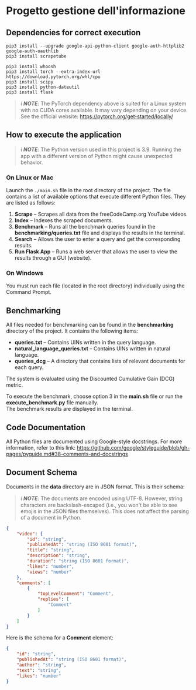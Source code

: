 # Progetto gestione dell'informazione

## Dependencies for correct execution
```
pip3 install --upgrade google-api-python-client google-auth-httplib2 google-auth-oauthlib
pip3 install scrapetube

pip3 install whoosh
pip3 install torch --extra-index-url https://download.pytorch.org/whl/cpu
pip3 install scipy
pip3 install python-dateutil
pip3 install flask
```
> ℹ️ **_NOTE_**: The PyTorch dependency above is suited for a Linux system with no CUDA cores available. It may vary depending on your device. See the official website: https://pytorch.org/get-started/locally/

## How to execute the application

> ℹ️ **_NOTE_**: The Python version used in this project is 3.9. Running the app with a different version of Python might cause unexpected behavior.

### On Linux or Mac
Launch the `./main.sh` file in the root directory of the project. The file contains a list of available options that execute different Python files. They are listed as follows:
1. **Scrape** – Scrapes all data from the freeCodeCamp.org YouTube videos.
2. **Index** – Indexes the scraped documents.
3. **Benchmark** – Runs all the benchmark queries found in the **benchmarking/queries.txt** file and displays the results in the terminal.
4. **Search** – Allows the user to enter a query and get the corresponding results.
5. **Run Flask App** – Runs a web server that allows the user to view the results through a GUI (website).

### On Windows
You must run each file (located in the root directory) individually using the Command Prompt.

## Benchmarking

All files needed for benchmarking can be found in the **benchmarking** directory of the project. It contains the following items:
- **queries.txt** – Contains UINs written in the query language.
- **natural_language_queries.txt** – Contains UINs written in natural language.
- **queries_dcg** – A directory that contains lists of relevant documents for each query.

The system is evaluated using the Discounted Cumulative Gain (DCG) metric.

To execute the benchmark, choose option 3 in the **main.sh** file or run the **execute_benchmark.py** file manually.  
The benchmark results are displayed in the terminal.

## Code Documentation
All Python files are documented using Google-style docstrings. For more information, refer to this link: https://github.com/google/styleguide/blob/gh-pages/pyguide.md#38-comments-and-docstrings

## Document Schema
Documents in the **data** directory are in JSON format. This is their schema:
> ℹ️ **_NOTE_**: The documents are encoded using UTF-8. However, string characters are backslash-escaped (i.e., you won't be able to see emojis in the JSON files themselves). This does not affect the parsing of a document in Python.
```json
{
    "video": {
        "id": "string",
        "publishedAt": "string (ISO 8601 format)",
        "title": "string",
        "description": "string",
        "duration": "string (ISO 8601 format)",
        "likes": "number",
        "views": "number"
    },
    "comments": [
        {
            "topLevelComment": "Comment",
            "replies": [
                "Comment"
            ]
        }
    ]
}
```
Here is the schema for a **Comment** element:
```json
{
    "id": "string",
    "publishedAt": "string (ISO 8601 format)",
    "author": "string",
    "text": "string",
    "likes": "number"
}
```
